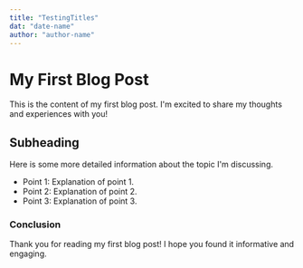 ```yaml
---
title: "TestingTitles"
dat: "date-name"
author: "author-name"
---
```


# My First Blog Post

This is the content of my first blog post. I'm excited to share my thoughts and experiences with you!

## Subheading

Here is some more detailed information about the topic I'm discussing. 

- Point 1: Explanation of point 1.
- Point 2: Explanation of point 2.
- Point 3: Explanation of point 3.

### Conclusion

Thank you for reading my first blog post! I hope you found it informative and engaging.
